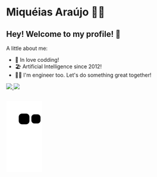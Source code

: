 # Miquéias Araújo :technologist:

## Hey! Welcome to my profile! :rocket:

A little about me:

- :robot: In love codding!
- :beach_umbrella:  Artificial Intelligence since 2012!
- :construction_worker_man:  I'm engineer too. Let's do something great together!

 <div>
  <a href="https://github.com/MiqSA">
  <img height="180em" src="https://github-readme-stats.vercel.app/api?username=MiqSA&show_icons=true&theme=radical&include_all_commits=true&count_private=true"/>
  <img height="180em" src="https://github-readme-stats.vercel.app/api/top-langs/?username=MiqSA&layout=compact&langs_count=7&theme=radical"/>
</div>
 
  
  ##
 
<div> 
 
  ![Snake animation](https://github.com/rafaballerini/rafaballerini/blob/output/github-contribution-grid-snake.svg)
 
</div>
